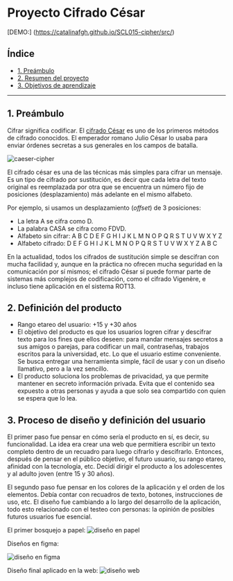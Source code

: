 # Proyecto Cifrado César
[DEMO:] (https://catalinafgh.github.io/SCL015-cipher/src/)

## Índice

* [1. Preámbulo](#1-preámbulo)
* [2. Resumen del proyecto](#2-definición-del-producto)
* [3. Objetivos de aprendizaje](#3-proceso-de-diseño-y-definición-del-usuario)

***

## 1. Preámbulo

Cifrar significa codificar. El [cifrado César](https://en.wikipedia.org/wiki/Caesar_cipher)
es uno de los primeros métodos de cifrado conocidos. El emperador romano Julio
César lo usaba para enviar órdenes secretas a sus generales en los campos de
batalla.

![caeser-cipher](https://upload.wikimedia.org/wikipedia/commons/thumb/2/2b/Caesar3.svg/2000px-Caesar3.svg.png)

El cifrado césar es una de las técnicas más simples para cifrar un mensaje. Es
un tipo de cifrado por sustitución, es decir que cada letra del texto original
es reemplazada por otra que se encuentra un número fijo de posiciones
(desplazamiento) más adelante en el mismo alfabeto.

Por ejemplo, si usamos un desplazamiento (_offset_) de 3 posiciones:

* La letra A se cifra como D.
* La palabra CASA se cifra como FDVD.
* Alfabeto sin cifrar: A B C D E F G H I J K L M N O P Q R S T U V W X Y Z
* Alfabeto cifrado: D E F G H I J K L M N O P Q R S T U V W X Y Z A B C

En la actualidad, todos los cifrados de sustitución simple se descifran con
mucha facilidad y, aunque en la práctica no ofrecen mucha seguridad en la
comunicación por sí mismos; el cifrado César sí puede formar parte de sistemas
más complejos de codificación, como el cifrado Vigenère, e incluso tiene
aplicación en el sistema ROT13.

## 2. Definición del producto

* Rango etareo del usuario: +15 y +30 años
* El objetivo del producto es que los usuarios logren cifrar y descifrar texto para los fines que ellos deseen: para mandar mensajes secretos a sus amigos o parejas, para codificar un mail, contraseñas, trabajos escritos para la universidad, etc. Lo que el usuario estime conveniente. Se busca entregar una herramienta simple, fácil de usar y con un diseño llamativo, pero a la vez sencillo.
* El producto soluciona los problemas de privacidad, ya que permite mantener en secreto información privada. Evita que el contenido sea expuesto a otras personas y ayuda a que solo sea compartido con quien se espera que lo lea.

## 3. Proceso de diseño y definición del usuario

El primer paso fue pensar en cómo sería el producto en sí, es decir, su funcionalidad. La idea era crear una web que permitiera escribir un texto completo dentro de un recuadro para luego cifrarlo y descifrarlo. Entonces, después de pensar en el público objetivo, el futuro usuario, su rango etareo, afinidad con la tecnología, etc. Decidí dirigir el producto a los adolescentes y al adulto joven (entre 15 y 30 años).

El segundo paso fue pensar en los colores de la aplicación y el orden de los elementos. Debía contar con recuadros de texto, botones, instrucciones de uso, etc. El diseño fue cambiando a lo largo del desarrollo de la aplicación, todo esto relacionado con el testeo con personas: la opinión de posibles futuros usuarios fue esencial.

El primer bosquejo a papel:
![diseño en papel](/src/images/diseñopapel.jpg)

Diseños en figma:

![diseño en figma](/src/images/diseño1.png)

Diseño final aplicado en la web:
![diseño web](/src/images/diseñofinal.png)
